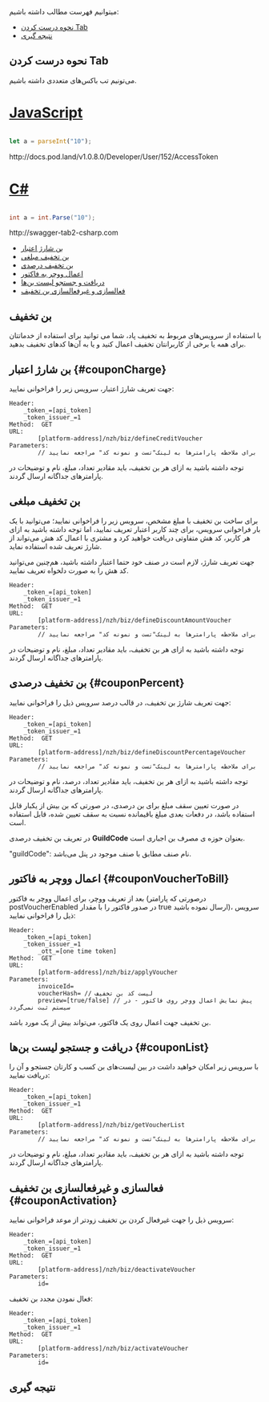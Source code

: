 میتوانیم فهرست مطالب داشته باشیم:

- [نحوه درست کردن Tab](#%d9%86%d8%ad%d9%88%d9%87-%d8%af%d8%b1%d8%b3%d8%aa-%da%a9%d8%b1%d8%af%d9%86-tab)
- [نتیجه گیری](#%d9%86%d8%aa%db%8c%d8%ac%d9%87-%da%af%db%8c%d8%b1%db%8c)

## نحوه درست کردن Tab


می‌تونیم تب‌ باکس‌های متعددی داشته باشیم.

<div class="tab-start">
</div>


# [JavaScript](#tab/javascript)


``` javascript

let a = parseInt("10");


```

<div class="swaggerLink">http://docs.pod.land/v1.0.8.0/Developer/User/152/AccessToken</div>

# [C#](#tab/csharp)

``` csharp

int a = int.Parse("10");


```

<div class="swaggerLink">http://swagger-tab2-csharp.com</div>




<div class="tab-end">
</div>


- [بن شارژ اعتبار](#couponCharge)
- [بن تخفیف مبلغی](#%D8%A8%D9%86-%D8%AA%D8%AE%D9%81%DB%8C%D9%81-%D9%85%D8%A8%D9%84%D8%BA%DB%8C)
- [بن تخفیف درصدی](#couponPercent)
- [اعمال ووچر به فاکتور](#couponVoucherToBill)
- [دریافت و جستجو لیست بن‌ها](#couponList)
- [فعالسازی و غیرفعالسازی بن تخفیف](#couponActivation)

## بن تخفیف

با استفاده از سرویس‌های مربوط به تخفیف پاد، شما می توانید برای استفاده از خدما‌تتان برای همه یا برخی از کاربر‌انتان تخفیف اعمال کنید و یا به آن‌ها کد‌های تخفیف بدهید.

## بن شارژ اعتبار {#couponCharge}

جهت تعریف شارژ اعتبار، سرویس زیر را فراخوانی نمایید:

```
Header:
	_token_=[api_token]
	_token_issuer_=1
Method:  GET 
URL:
        [platform-address]/nzh/biz/defineCreditVoucher
Parameters:
        // برای ملاحظه پارامترها به لینک"تست و نمونه کد" مراجعه نمایید
```


توجه داشته باشید به ازای هر بن تخفیف، باید مقادیر تعداد، مبلغ، نام و توضیحات در پارامترهای جداگانه ارسال گردند.

## بن تخفیف مبلغی 

برای ساخت بن تخفیف با مبلغ مشخص، سرویس زیر را فراخوانی نمایید؛ می‌توانید با یک بار فراخوانی سرویس، برای چند کاربر اعتبار تعریف نمایید، اما توجه داشته باشید به ازای هر کاربر، کد هش متفاوتی دریافت خواهید کرد و مشتری با اعمال کد هش می‌تواند از شارژ تعریف شده استفاده نماید.

جهت تعریف شارژ، لازم است در صنف خود حتما اعتبار داشته باشید، هم‌چنین می‌توانید کد هش را به صورت دلخواه تعریف نمایید.

```
Header:
	_token_=[api_token]
	_token_issuer_=1
Method:  GET 
URL:
        [platform-address]/nzh/biz/defineDiscountAmountVoucher
Parameters:
        // برای ملاحظه پارامترها به لینک"تست و نمونه کد" مراجعه نمایید
```


توجه داشته باشید به ازای هر بن تخفیف، باید مقادیر تعداد، مبلغ، نام و توضیحات در پارامترهای جداگانه ارسال گردند.

## بن تخفیف درصدی {#couponPercent}

جهت تعریف شارژ بن تخفیف، در قالب درصد سرویس ذیل را فراخوانی نمایید:

```
Header:
	_token_=[api_token]
	_token_issuer_=1
Method:  GET 
URL:
        [platform-address]/nzh/biz/defineDiscountPercentageVoucher
Parameters:
        // برای ملاحظه پارامترها به لینک"تست و نمونه کد" مراجعه نمایید
```


توجه داشته باشید به ازای هر بن تخفیف، باید مقادیر تعداد، درصد، نام و توضیحات در پارامترهای جداگانه ارسال گردند.

در صورت تعیین سقف مبلغ برای بن درصدی، در صورتی که بن بیش از یکبار قابل استفاده باشد، در دفعات بعدی مبلغ باقیمانده نسبت به سقف تعیین شده، قابل استفاده است.

در تعریف بن تخفیف درصدی **GuildCode** بعنوان حوزه ی مصرف بن اجباری است.

"guildCode":  نام صنف مطابق با صنف موجود در پنل می‌باشد.

## اعمال ووچر به فاکتور {#couponVoucherToBill}

بعد از تعریف ووچر، برای اعمال ووچر به فاکتور (درصورتی که پارامتر postVoucherEnabled در صدور فاکتور را با مقدار true ارسال نموده باشید)، سرویس ذیل را فراخوانی نمایید:

```
Header:
	_token_=[api_token]
	_token_issuer_=1
        _ott_=[one time token]
Method:  GET 
URL:
        [platform-address]/nzh/biz/applyVoucher
Parameters:
        invoiceId= 
        voucherHash= // لیست کد بن تخفیف
        preview=[true/false] // پیش نمایش اعمال ووچر روی فاکتور - در سیستم ثبت نمی‌گردد
```


بن تخفیف جهت اعمال روی یک فاکتور، می‌تواند بیش از یک مورد باشد.

## دریافت و جستجو لیست بن‌ها {#couponList}

با سرویس زیر امکان خواهید داشت در بین لیست‌های بن کسب و کارتان جستجو و آن را دریافت نمایید:

```
Header:
	_token_=[api_token]
	_token_issuer_=1
Method:  GET 
URL:
        [platform-address]/nzh/biz/getVoucherList
Parameters:
        // برای ملاحظه پارامترها به لینک"تست و نمونه کد" مراجعه نمایید
```


توجه داشته باشید به ازای هر بن تخفیف، باید مقادیر تعداد، مبلغ، نام و توضیحات در پارامترهای جداگانه ارسال گردند.

## فعالسازی و غیرفعالسازی بن تخفیف {#couponActivation}

سرویس ذیل را جهت غیرفعال کردن بن تخفیف زودتر از موعد فراخوانی نمایید:

```
Header:
	_token_=[api_token]
	_token_issuer_=1
Method:  GET 
URL:
        [platform-address]/nzh/biz/deactivateVoucher
Parameters:
        id=
```


فعال نمودن مجدد بن تخفیف:

```
Header:
	_token_=[api_token]
	_token_issuer_=1
Method:  GET 
URL:
        [platform-address]/nzh/biz/activateVoucher
Parameters:
        id=
```



## نتیجه گیری

